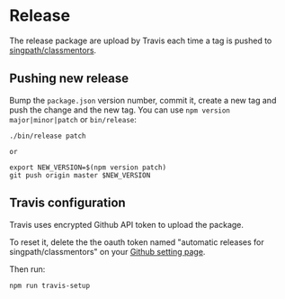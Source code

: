 # Release

The release package are upload by Travis each time a tag is pushed to
[singpath/classmentors].


## Pushing new release

Bump the `package.json` version number, commit it, create a new tag and push
the change and the new tag. You can use `npm version major|minor|patch` or
`bin/release`:
```
./bin/release patch

or 

export NEW_VERSION=$(npm version patch)
git push origin master $NEW_VERSION
```

## Travis configuration

Travis uses encrypted Github API token to upload the package.

To reset it, delete the the oauth token named "automatic releases for singpath/classmentors"
on your [Github setting page](https://github.com/settings/tokens).

Then run:
```
npm run travis-setup
```

[singpath/classmentors]: https://github.com/singpath/classmentors

